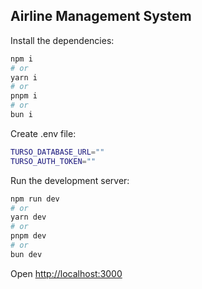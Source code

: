 ## Airline Management System

Install the dependencies:

```bash
npm i
# or
yarn i
# or
pnpm i
# or
bun i
```

Create .env file:

```bash
TURSO_DATABASE_URL=""
TURSO_AUTH_TOKEN=""
```

Run the development server:

```bash
npm run dev
# or
yarn dev
# or
pnpm dev
# or
bun dev
```

Open [http://localhost:3000](http://localhost:3000)
